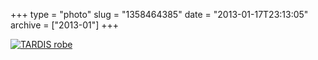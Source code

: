 +++
type = "photo"
slug = "1358464385"
date = "2013-01-17T23:13:05"
archive = ["2013-01"]
+++

[![TARDIS robe][1]][2]

[1]: http://41.media.tumblr.com/5152540d7be516bb165bb2a5330428e8/tumblr_mgslttgc9c1qaxyu1o1_500.jpg
[2]: http://www.flickr.com/photos/rjbismark90/8389963167/
